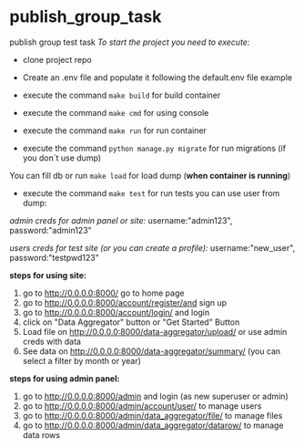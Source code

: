 # publish_group_task
publish group test task
*To start the project you need to execute:*

* clone project repo
* Create an .env file and populate it following the default.env file example



* execute the command `make build` for build container
* execute the command `make cmd` for using console
* execute the command `make run` for run container

* execute the command `python manage.py migrate` for run migrations (if you don`t use dump)

You can fill db or run `make load` for load dump (**when container is running**)
* execute the command `make test` for run tests
you can use user from dump:

*admin creds for admin panel or site:*
 username:"admin123", password:"admin123"


*users creds for test site (or you can create a profile):*
 username:"new_user", password:"testpwd123"

**steps for using site:**
1) go to http://0.0.0.0:8000/ go to home page
2) go to http://0.0.0.0:8000/account/register/and sign up
3) go to http://0.0.0.0:8000/account/login/ and login
4) click on "Data Aggregator" button or "Get Started" Button
5) Load file on http://0.0.0.0:8000/data-aggregator/upload/ or use admin creds with data
6) See data on http://0.0.0.0:8000/data-aggregator/summary/ (you can select a filter by month or year)

**steps for using admin panel:**
1) go to http://0.0.0.0:8000/admin and login (as new superuser or admin)
2) go to http://0.0.0.0:8000/admin/account/user/  to manage users
3) go to http://0.0.0.0:8000/admin/data_aggregator/file/  to manage files
4) go to http://0.0.0.0:8000/admin/data_aggregator/datarow/  to manage data rows
